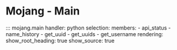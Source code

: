 Mojang - Main
===

::: mojang.main
    handler: python
    selection:
      members:
        - api_status
        - name_history
        - get_uuid
        - get_uuids
        - get_username
    rendering:
      show_root_heading: true
      show_source: true